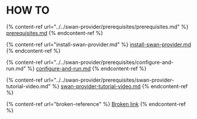 # HOW TO

{% content-ref url="../../swan-provider/prerequisites/prerequisites.md" %}
[prerequisites.md](../../swan-provider/prerequisites/prerequisites.md)
{% endcontent-ref %}

{% content-ref url="install-swan-provider.md" %}
[install-swan-provider.md](install-swan-provider.md)
{% endcontent-ref %}

{% content-ref url="../../swan-provider/prerequisites/configure-and-run.md" %}
[configure-and-run.md](../../swan-provider/prerequisites/configure-and-run.md)
{% endcontent-ref %}

{% content-ref url="../../swan-provider/prerequisites/swan-provider-tutorial-video.md" %}
[swan-provider-tutorial-video.md](../../swan-provider/prerequisites/swan-provider-tutorial-video.md)
{% endcontent-ref %}

{% content-ref url="broken-reference" %}
[Broken link](broken-reference)
{% endcontent-ref %}
